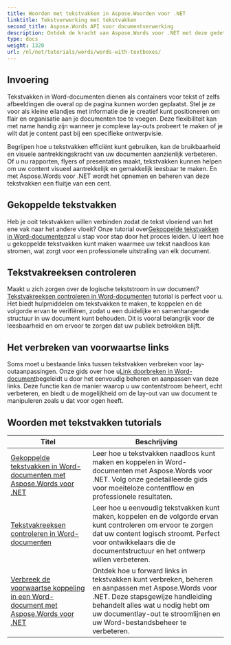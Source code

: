 ```yaml
---
title: Woorden met tekstvakken in Aspose.Woorden voor .NET
linktitle: Tekstverwerking met tekstvakken
second_title: Aspose.Words API voor documentverwerking
description: Ontdek de kracht van Aspose.Words voor .NET met deze gedetailleerde tutorials over het werken met tekstvakken en het verbeteren van het documentontwerp en de functionaliteit.
type: docs
weight: 1320
url: /nl/net/tutorials/words/words-with-textboxes/
---
```

## Invoering

Tekstvakken in Word-documenten dienen als containers voor tekst of zelfs afbeeldingen die overal op de pagina kunnen worden geplaatst. Stel je ze voor als kleine eilandjes met informatie die je creatief kunt positioneren om flair en organisatie aan je documenten toe te voegen. Deze flexibiliteit kan met name handig zijn wanneer je complexe lay-outs probeert te maken of je wilt dat je content past bij een specifieke ontwerpvisie.

Begrijpen hoe u tekstvakken efficiënt kunt gebruiken, kan de bruikbaarheid en visuele aantrekkingskracht van uw documenten aanzienlijk verbeteren. Of u nu rapporten, flyers of presentaties maakt, tekstvakken kunnen helpen om uw content visueel aantrekkelijk en gemakkelijk leesbaar te maken. En met Aspose.Words voor .NET wordt het opnemen en beheren van deze tekstvakken een fluitje van een cent.

## Gekoppelde tekstvakken

 Heb je ooit tekstvakken willen verbinden zodat de tekst vloeiend van het ene vak naar het andere vloeit? Onze tutorial over[Gekoppelde tekstvakken in Word-documenten](./linked-text-boxes/)zal u stap voor stap door het proces leiden. U leert hoe u gekoppelde tekstvakken kunt maken waarmee uw tekst naadloos kan stromen, wat zorgt voor een professionele uitstraling van elk document.

## Tekstvakreeksen controleren

 Maakt u zich zorgen over de logische tekststroom in uw document?[Tekstvakreeksen controleren in Word-documenten](./textbox-sequences-check/) tutorial is perfect voor u. Het biedt hulpmiddelen om tekstvakken te maken, te koppelen en de volgorde ervan te verifiëren, zodat u een duidelijke en samenhangende structuur in uw document kunt behouden. Dit is vooral belangrijk voor de leesbaarheid en om ervoor te zorgen dat uw publiek betrokken blijft.

## Het verbreken van voorwaartse links

 Soms moet u bestaande links tussen tekstvakken verbreken voor lay-outaanpassingen. Onze gids over hoe u[Link doorbreken in Word-document](./break-forward-link/)begeleidt u door het eenvoudig beheren en aanpassen van deze links. Deze functie kan de manier waarop u uw contentstroom beheert, echt verbeteren, en biedt u de mogelijkheid om de lay-out van uw document te manipuleren zoals u dat voor ogen heeft.

## Woorden met tekstvakken tutorials
| Titel | Beschrijving |
| --- | --- |
| [Gekoppelde tekstvakken in Word-documenten met Aspose.Words voor .NET](./linked-text-boxes/) | Leer hoe u tekstvakken naadloos kunt maken en koppelen in Word-documenten met Aspose.Words voor .NET. Volg onze gedetailleerde gids voor moeiteloze contentflow en professionele resultaten. |
| [Tekstvakreeksen controleren in Word-documenten](./textbox-sequences-check/) | Leer hoe u eenvoudig tekstvakken kunt maken, koppelen en de volgorde ervan kunt controleren om ervoor te zorgen dat uw content logisch stroomt. Perfect voor ontwikkelaars die de documentstructuur en het ontwerp willen verbeteren. |
| [Verbreek de voorwaartse koppeling in een Word-document met Aspose.Words voor .NET](./break-forward-link/) | Ontdek hoe u forward links in tekstvakken kunt verbreken, beheren en aanpassen met Aspose.Words voor .NET. Deze stapsgewijze handleiding behandelt alles wat u nodig hebt om uw documentlay-out te stroomlijnen en uw Word-bestandsbeheer te verbeteren. |
